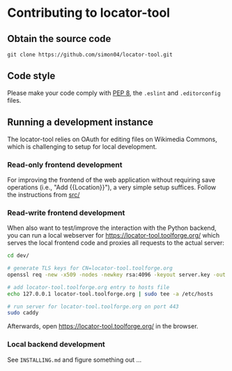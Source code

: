 # Contributing to locator-tool

## Obtain the source code

```
git clone https://github.com/simon04/locator-tool.git
```

## Code style

Please make your code comply with [PEP 8](https://www.python.org/dev/peps/pep-0008/), the `.eslint` and `.editorconfig` files.

## Running a development instance

The locator-tool relies on OAuth for editing files on Wikimedia Commons, which is challenging to setup for local development.

### Read-only frontend development

For improving the frontend of the web application without requiring save operations (i.e., "Add {{Location}}"), a very simple setup suffices. Follow the instructions from [src/](https://github.com/simon04/locator-tool/tree/master/app#readme)

### Read-write frontend development

When also want to test/improve the interaction with the Python backend, you can run a local webserver for https://locator-tool.toolforge.org/ which serves the local frontend code and proxies all requests to the actual server:

```sh
cd dev/

# generate TLS keys for CN=locator-tool.toolforge.org
openssl req -new -x509 -nodes -newkey rsa:4096 -keyout server.key -out server.crt

# add locator-tool.toolforge.org entry to hosts file
echo 127.0.0.1 locator-tool.toolforge.org | sudo tee -a /etc/hosts

# run server for locator-tool.toolforge.org on port 443
sudo caddy
```

Afterwards, open https://locator-tool.toolforge.org/ in the browser.

### Local backend development

See `INSTALLING.md` and figure something out …
